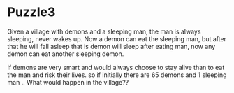 # Puzzle3

Given a village with demons and a sleeping man, the man is always sleeping, never wakes up. Now a demon can eat the sleeping man, but after that he will fall asleep that is demon will sleep after eating man, now any demon can eat another sleeping demon.

If demons are very smart and would always choose to stay alive than to eat the man and risk their lives. so if initially there are 65 demons and 1 sleeping man .. What would happen in the village??
